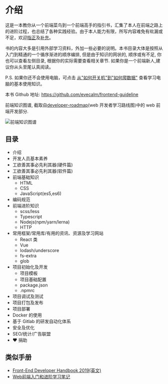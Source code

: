 # 介绍

这是一本教你从一个前端菜鸟到一个前端高手的指引书，汇集了本人在前端之路上的进阶过程，也总结了各种实践经验。由于本人能力有限，所写内容难免有纰漏或不足，欢迎[指正](https://github.com/evecalm/frontend-guideline/issues)及[补充](https://github.com/evecalm/frontend-guideline/pulls)。

书的内容大多是引用外部学习资料，外加一些必要的说明。本书目录大体是按照从入门到精通的一个循序渐进的顺序编排, 但是由于知识的网状的, 顺序或有不足, 你也可以查看左侧目录, 根据你的实际需要查看相关章节. 如果你是一个前端新人,建议你从头至尾认真阅读。

P.S. 如果你还不会使用电脑，可点击 [从"如何开关机"到"如何爬数据"](https://www.zhihu.com/question/352321370/answer/989335660) 查看学习电脑的基本使用知识。

本书 Github 地址: <https://github.com/evecalm/frontend-guideline>

前端知识图谱, 截取自[developer-roadmap](https://github.com/kamranahmedse/developer-roadmap)(web 开发者学习路线图)中的 web 前端开发部分.

![前端知识图谱](./frontend.png)

## 目录

- 介绍
- 开发人员基本素养
- 工欲善其事必先利其器(硬件篇)
- 工欲善其事必先利其器(软件篇)
- 前端基础知识
  - HTML
  - CSS
  - JavaScript(es5,es6)
- 编码规范
- 前端进阶知识
  - scss/less
  - Typescript
  - Nodejs(npm/yarn/lerna)
  - HTTP
- 常用框架/常用库/有用的资讯、资源及学习网站
  - React 类
  - Vue
  - lodash/underscore
  - fs-extra
  - glob
- 项目初始化及开发
  - 项目模板
  - 项目基础配置
  - package.json
  - .npmrc
- 项目调试及测试
- 项目打包及发布
- 项目部署
- Docker 的使用
- 基于 Gitlab 的研发自动化体系
- 安全及优化
- SEO/统计/广告联盟
- ❤️ 捐助

## 类似手册
- [Front-End Developer Handbook 2019(英文)](https://frontendmasters.com/books/front-end-handbook/2019/)
- [Web前端入门和进阶学习笔记](https://github.com/qianguyihao/Web)